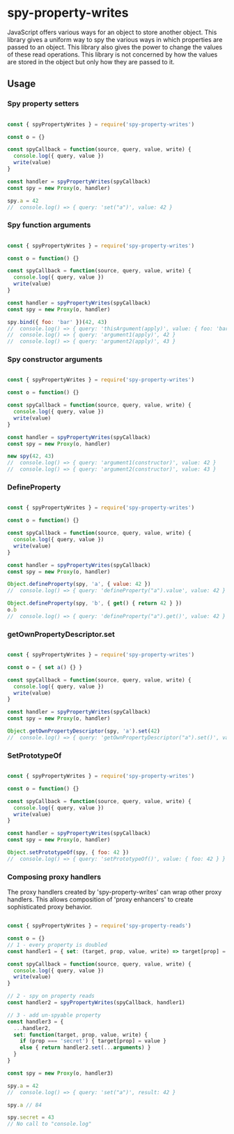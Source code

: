 # spy-property-writes

JavaScript offers various ways for an object to store another object.
This library gives a uniform way to spy the various ways in which properties are passed to an object.
This library also gives the power to change the values of these read operations.
This library is not concerned by how the values are stored in the object but only how they are passed to it.

## Usage

### Spy property setters

```javascript

const { spyPropertyWrites } = require('spy-property-writes')

const o = {}

const spyCallback = function(source, query, value, write) {
  console.log({ query, value })
  write(value)
}

const handler = spyPropertyWrites(spyCallback)
const spy = new Proxy(o, handler)

spy.a = 42
//  console.log() => { query: 'set("a")', value: 42 } 

```
### Spy function arguments

```javascript

const { spyPropertyWrites } = require('spy-property-writes')

const o = function() {}

const spyCallback = function(source, query, value, write) {
  console.log({ query, value })
  write(value)
}

const handler = spyPropertyWrites(spyCallback)
const spy = new Proxy(o, handler)

spy.bind({ foo: 'bar' })(42, 43)
//  console.log() => { query: 'thisArgument(apply)', value: { foo: 'bar' } } 
//  console.log() => { query: 'argument1(apply)', 42 } 
//  console.log() => { query: 'argument2(apply)', 43 } 

```

### Spy constructor arguments

```javascript

const { spyPropertyWrites } = require('spy-property-writes')

const o = function() {}

const spyCallback = function(source, query, value, write) {
  console.log({ query, value })
  write(value)
}

const handler = spyPropertyWrites(spyCallback)
const spy = new Proxy(o, handler)

new spy(42, 43)
//  console.log() => { query: 'argument1(constructor)', value: 42 } 
//  console.log() => { query: 'argument2(constructor)', value: 43 } 

```

### DefineProperty

```javascript

const { spyPropertyWrites } = require('spy-property-writes')

const o = function() {}

const spyCallback = function(source, query, value, write) {
  console.log({ query, value })
  write(value)
}

const handler = spyPropertyWrites(spyCallback)
const spy = new Proxy(o, handler)

Object.defineProperty(spy, 'a', { value: 42 })
//  console.log() => { query: 'defineProperty("a").value', value: 42 } 

Object.defineProperty(spy, 'b', { get() { return 42 } })
o.b
//  console.log() => { query: 'defineProperty("a").get()', value: 42 } 

```

### getOwnPropertyDescriptor.set

```javascript

const { spyPropertyWrites } = require('spy-property-writes')

const o = { set a() {} }

const spyCallback = function(source, query, value, write) {
  console.log({ query, value })
  write(value)
}

const handler = spyPropertyWrites(spyCallback)
const spy = new Proxy(o, handler)

Object.getOwnPropertyDescriptor(spy, 'a').set(42)
//  console.log() => { query: 'getOwnPropertyDescriptor("a").set()', value: 42 } 


```

### SetPrototypeOf

```javascript

const { spyPropertyWrites } = require('spy-property-writes')

const o = function() {}

const spyCallback = function(source, query, value, write) {
  console.log({ query, value })
  write(value)
}

const handler = spyPropertyWrites(spyCallback)
const spy = new Proxy(o, handler)

Object.setPrototypeOf(spy, { foo: 42 })
//  console.log() => { query: 'setPrototypeOf()', value: { foo: 42 } } 

```

### Composing proxy handlers

The proxy handlers created by 'spy-property-writes' can wrap other proxy handlers.
This allows composition of 'proxy enhancers' to create sophisticated
proxy behavior.

```javascript

const { spyPropertyWrites } = require('spy-property-reads')

const o = {}
// 1 - every property is doubled
const handler1 = { set: (target, prop, value, write) => target[prop] = value * 2 }

const spyCallback = function(source, query, value, write) {
  console.log({ query, value })
  write(value)
}

// 2 - spy on property reads
const handler2 = spyPropertyWrites(spyCallback, handler1)

// 3 - add un-spyable property
const handler3 = {
  ...handler2,
  set: function(target, prop, value, write) {
    if (prop === 'secret') { target[prop] = value }
    else { return handler2.set(...arguments) }
  }
}

const spy = new Proxy(o, handler3)

spy.a = 42
//  console.log() => { query: 'set("a")', result: 42 } 

spy.a // 84

spy.secret = 43
// No call to "console.log"

```
